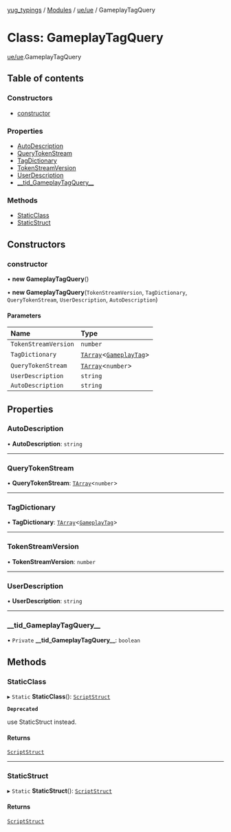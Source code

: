 [yug_typings](../README.md) / [Modules](../modules.md) / [ue/ue](../modules/ue_ue.md) / GameplayTagQuery

# Class: GameplayTagQuery

[ue/ue](../modules/ue_ue.md).GameplayTagQuery

## Table of contents

### Constructors

- [constructor](ue_ue.GameplayTagQuery.md#constructor)

### Properties

- [AutoDescription](ue_ue.GameplayTagQuery.md#autodescription)
- [QueryTokenStream](ue_ue.GameplayTagQuery.md#querytokenstream)
- [TagDictionary](ue_ue.GameplayTagQuery.md#tagdictionary)
- [TokenStreamVersion](ue_ue.GameplayTagQuery.md#tokenstreamversion)
- [UserDescription](ue_ue.GameplayTagQuery.md#userdescription)
- [\_\_tid\_GameplayTagQuery\_\_](ue_ue.GameplayTagQuery.md#__tid_gameplaytagquery__)

### Methods

- [StaticClass](ue_ue.GameplayTagQuery.md#staticclass)
- [StaticStruct](ue_ue.GameplayTagQuery.md#staticstruct)

## Constructors

### constructor

• **new GameplayTagQuery**()

• **new GameplayTagQuery**(`TokenStreamVersion`, `TagDictionary`, `QueryTokenStream`, `UserDescription`, `AutoDescription`)

#### Parameters

| Name | Type |
| :------ | :------ |
| `TokenStreamVersion` | `number` |
| `TagDictionary` | [`TArray`](../interfaces/ue_puerts.TArray.md)<[`GameplayTag`](ue_ue.GameplayTag.md)\> |
| `QueryTokenStream` | [`TArray`](../interfaces/ue_puerts.TArray.md)<`number`\> |
| `UserDescription` | `string` |
| `AutoDescription` | `string` |

## Properties

### AutoDescription

• **AutoDescription**: `string`

___

### QueryTokenStream

• **QueryTokenStream**: [`TArray`](../interfaces/ue_puerts.TArray.md)<`number`\>

___

### TagDictionary

• **TagDictionary**: [`TArray`](../interfaces/ue_puerts.TArray.md)<[`GameplayTag`](ue_ue.GameplayTag.md)\>

___

### TokenStreamVersion

• **TokenStreamVersion**: `number`

___

### UserDescription

• **UserDescription**: `string`

___

### \_\_tid\_GameplayTagQuery\_\_

• `Private` **\_\_tid\_GameplayTagQuery\_\_**: `boolean`

## Methods

### StaticClass

▸ `Static` **StaticClass**(): [`ScriptStruct`](ue_ue.ScriptStruct.md)

**`Deprecated`**

use StaticStruct instead.

#### Returns

[`ScriptStruct`](ue_ue.ScriptStruct.md)

___

### StaticStruct

▸ `Static` **StaticStruct**(): [`ScriptStruct`](ue_ue.ScriptStruct.md)

#### Returns

[`ScriptStruct`](ue_ue.ScriptStruct.md)
